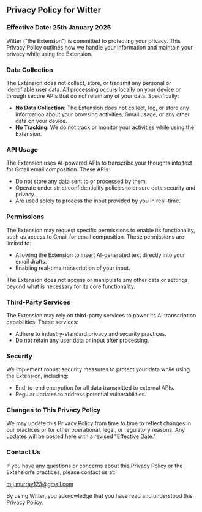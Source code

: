 ## Privacy Policy for Witter

### Effective Date: 25th January 2025

Witter ("the Extension") is committed to protecting your privacy. This Privacy Policy outlines how we handle your information and maintain your privacy while using the Extension.

### Data Collection

The Extension does not collect, store, or transmit any personal or identifiable user data. All processing occurs locally on your device or through secure APIs that do not retain any of your data. Specifically:

- **No Data Collection**: The Extension does not collect, log, or store any information about your browsing activities, Gmail usage, or any other data on your device.
- **No Tracking**: We do not track or monitor your activities while using the Extension.

### API Usage

The Extension uses AI-powered APIs to transcribe your thoughts into text for Gmail email composition. These APIs:

- Do not store any data sent to or processed by them.
- Operate under strict confidentiality policies to ensure data security and privacy.
- Are used solely to process the input provided by you in real-time.

### Permissions

The Extension may request specific permissions to enable its functionality, such as access to Gmail for email composition. These permissions are limited to:

- Allowing the Extension to insert AI-generated text directly into your email drafts.
- Enabling real-time transcription of your input.

The Extension does not access or manipulate any other data or settings beyond what is necessary for its core functionality.

### Third-Party Services

The Extension may rely on third-party services to power its AI transcription capabilities. These services:

- Adhere to industry-standard privacy and security practices.
- Do not retain any user data or input after processing.

### Security

We implement robust security measures to protect your data while using the Extension, including:

- End-to-end encryption for all data transmitted to external APIs.
- Regular updates to address potential vulnerabilities.

### Changes to This Privacy Policy

We may update this Privacy Policy from time to time to reflect changes in our practices or for other operational, legal, or regulatory reasons. Any updates will be posted here with a revised "Effective Date."

### Contact Us

If you have any questions or concerns about this Privacy Policy or the Extension’s practices, please contact us at:

m.j.murray123@gmail.com

By using Witter, you acknowledge that you have read and understood this Privacy Policy.

